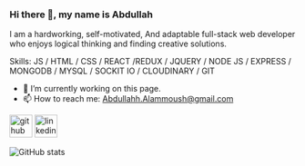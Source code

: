 ### Hi there 👋, my name is Abdullah
I am a hardworking, self-motivated, And adaptable full-stack web developer who enjoys logical thinking and finding creative solutions.

Skills: JS / HTML / CSS / REACT /REDUX / JQUERY / NODE JS / EXPRESS / MONGODB / MYSQL / SOCKIT IO / CLOUDINARY / GIT 

- 🔭 I’m currently working on this page. 
- 📫 How to reach me: Abdullahh.Alammoush@gmail.com 


[<img src='https://cdn.jsdelivr.net/npm/simple-icons@3.0.1/icons/github.svg' alt='github' height='40'>](https://github.com/AbdullahhAlammoush)  [<img src='https://cdn.jsdelivr.net/npm/simple-icons@3.0.1/icons/linkedin.svg' alt='linkedin' height='40'>](https://www.linkedin.com/in/https://www.linkedin.com/in/abdullahalammoush//)  

![GitHub stats](https://github-readme-stats.vercel.app/api?username=AbdullahhAlammoush&show_icons=true)  

